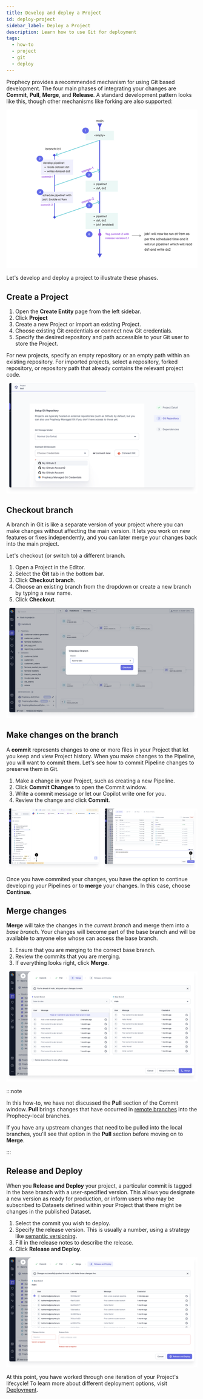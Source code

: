 ```yaml
---
title: Develop and deploy a Project
id: deploy-project
sidebar_label: Deploy a Project
description: Learn how to use Git for deployment
tags:
  - how-to
  - project
  - git
  - deploy
---
```


Prophecy provides a recommended mechanism for using Git based development. The four main phases of integrating your changes are **Commit**, **Pull**, **Merge**, and **Release**. A standard development pattern looks like this, though other mechanisms like forking are also supported:

![Project deploy](img/project_deploy.png)

Let's develop and deploy a project to illustrate these phases.

## Create a Project

1. Open the **Create Entity** page from the left sidebar.
1. Click **Project**
1. Create a new Project or import an existing Project.
1. Choose existing Git credentials or connect new Git credentials.
1. Specify the desired repository and path accessible to your Git user to store the Project.

For new projects, specify an empty repository or an empty path within an existing repository. For imported projects, select a repository, forked repository, or repository path that already contains the relevant project code.

![New project](img/new_project_git_credentials.png)

## Checkout branch

A branch in Git is like a separate version of your project where you can make changes without affecting the main version. It lets you work on new features or fixes independently, and you can later merge your changes back into the main project.

Let's checkout (or switch to) a different branch.

1. Open a Project in the Editor.
1. Select the **Git** tab in the bottom bar.
1. Click **Checkout branch**.
1. Choose an existing branch from the dropdown or create a new branch by typing a new name.
1. Click **Checkout**.

![Checkout branch](img/checkout-branch.png)

## Make changes on the branch

A **commit** represents changes to one or more files in your Project that let you keep and view Project history. When you make changes to the Pipeline, you will want to commit them. Let's see how to commit Pipeline changes to preserve them in Git.

1. Make a change in your Project, such as creating a new Pipeline.
1. Click **Commit Changes** to open the Commit window.
1. Write a commit message or let our Copilot write one for you.
1. Review the change and click **Commit**.

![Commit changes](img/commit-changes.png)

Once you have commited your changes, you have the option to continue developing your Pipelines or to **merge** your changes. In this case, choose **Continue**.

## Merge changes

**Merge** will take the changes in the _current branch_ and merge them into a _base branch_. Your changes will become part of the base branch and will be available to anyone else whose can access the base branch.

1. Ensure that you are merging to the correct base branch.
1. Review the commits that you are merging.
1. If everything looks right, click **Merge**.

![Merge changes](img/merge.png)

:::note

In this how-to, we have not discussed the **Pull** section of the Commit window. **Pull** brings changes that have occurred in [remote branches](https://git-scm.com/book/ms/v2/Git-Basics-Working-with-Remotes) into the Prophecy-local branches.

If you have any upstream changes that need to be pulled into the local branches, you'll see that option in the **Pull** section before moving on to **Merge**.

:::

## Release and Deploy

When you **Release and Deploy** your project, a particular commit is tagged in the base branch with a user-specified version. This allows you designate a new version as ready for production, or inform users who may be subscribed to Datasets defined within your Project that there might be changes in the published Dataset.

1. Select the commit you wish to deploy.
1. Specify the release version. This is usually a number, using a strategy like [semantic versioning](https://semver.org/).
1. Fill in the release notes to describe the release.
1. Click **Release and Deploy**.

![Release changes](img/release-project.png)

At this point, you have worked through one iteration of your Project's lifecycle! To learn more about different deployment options, visit [Deployment](docs/ci-cd/deployment/deployment.md).
